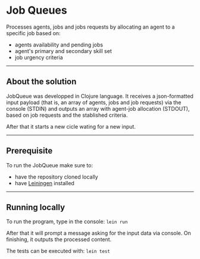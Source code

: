 # Job Queues
Processes agents, jobs and jobs requests by allocating an agent to a specific job based on:
- agents availability and pending jobs
- agent's primary and secondary skill set
- job urgency criteria

---

## About the solution
JobQueue was developped in Clojure language. It receives a json-formatted input payload (that is, an array of agents, jobs and job requests) via the console (STDIN) and outputs an array with agent-job allocation (STDOUT), based on job requests and the stablished criteria. 

After that it starts a new cicle wating for a new input.

---

## Prerequisite

To run the JobQueue make sure to:
- have the repository cloned locally
- have [Leiningen](https://leiningen.org/) installed

---

## Running locally

To run the program, type in the console:
```lein run```

After that it will prompt a message asking for the input data via console. On finishing, it outputs the processed content.

The tests can be executed with:
```lein test```